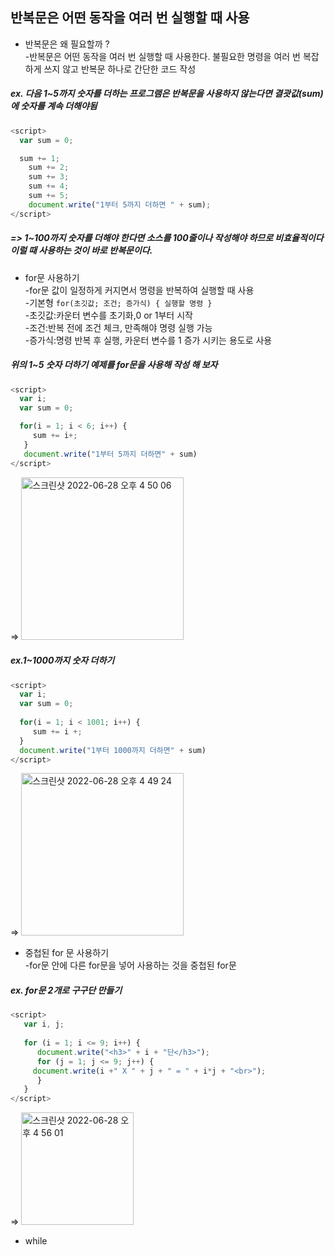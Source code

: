 ## 반복문은 어떤 동작을 여러 번 실행할 때 사용  

* 반복문은 왜 필요할까 ?  
  -반복문은 어떤 동작을 여러 번 실행할 때 사용한다. 불필요한 명령을 여러 번 복잡하게 쓰지 않고 반복문 하나로 간단한 코드 작성  

##### ex. 다음 1~5까지 숫자를 더하는 프로그램은 반복문을 사용하지 않는다면 결괏값(sum)에 숫자를 계속 더해야됨  

```javascript
<script>
  var sum = 0;

  sum += 1;
	sum += 2;
	sum += 3;
	sum += 4;
	sum += 5;
	document.write("1부터 5까지 더하면 " + sum);
</script>
```
##### => 1~100까지 숫자를 더해야 한다면 소스를 100줄이나 작성해야 하므로 비효율적이다 이럴 때 사용하는 것이 바로 반복문이다.  
* for문 사용하기  
  -for문 값이 일정하게 커지면서 명령을 반복하여 실행할 때 사용  
  -기본형 `for(초깃값; 조건; 증가식) { 실행할 명령 }`  
  -초깃값:카운터 변수를 초기화,0 or 1부터 시작  
  -조건:반복 전에 조건 체크, 만족해야 명령 실행 가능  
  -증가식:명령 반복 후 실행, 카운터 변수를 1 증가 시키는 용도로 사용   

##### 위의 1~5 숫자 더하기 예제를 for문을 사용해 작성 해 보자  

```javascript
<script>
  var i;
  var sum = 0;

  for(i = 1; i < 6; i++) {
     sum += i+;
   }
   document.write("1부터 5까지 더하면" + sum)
</script>
```
=>
<img width="260" alt="스크린샷 2022-06-28 오후 4 50 06" src="https://user-images.githubusercontent.com/97012561/176123991-74ad9923-c077-4fcf-8fda-36992e11ffd4.png">

##### ex.1~1000까지 숫자 더하기  

```javascript
<script>
  var i;
  var sum = 0;
  
  for(i = 1; i < 1001; i++) {
     sum += i +;
  }
  document.write("1부터 1000까지 더하면" + sum)
</script>
```
=>
<img width="260" alt="스크린샷 2022-06-28 오후 4 49 24" src="https://user-images.githubusercontent.com/97012561/176123844-290ade1f-3e59-4bc6-8f79-30976a8e2ffc.png">


* 중첩된 for 문 사용하기  
  -for문 안에 다른 for문을 넣어 사용하는 것을 중첩된 for문  

##### ex. for문 2개로 구구단 만들기

```javascript
<script>
   var i, j;
		
   for (i = 1; i <= 9; i++) {
      document.write("<h3>" + i + "단</h3>");
      for (j = 1; j <= 9; j++) {
	 document.write(i +" X " + j + " = " + i*j + "<br>");
      }
   }
</script>
```
=> <img width="180" alt="스크린샷 2022-06-28 오후 4 56 01" src="https://user-images.githubusercontent.com/97012561/176125221-77baf3b8-d2d6-4bb6-a98b-8dbd942c1658.png">


* while 
